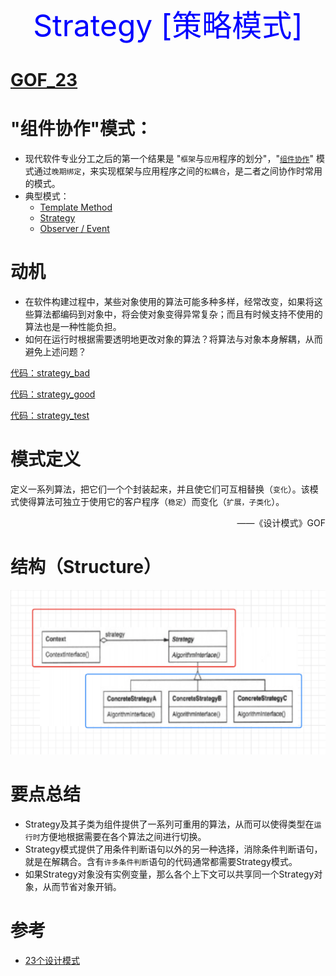 <center><font size=10 color="blue"> Strategy [策略模式] </font></center>

# [GOF_23](../DesignPatterns.md)

# "组件协作"模式：

* 现代软件专业分工之后的第一个结果是 "`框架`与`应用`程序的划分"，"<u>`组件协作`</u>" 模式通过`晚期绑定`，来实现框架与应用程序之间的`松耦合`，是二者之间协作时常用的模式。
* 典型模式：
  * [Template Method](./TemplateMethod.md)
  * [Strategy](./Strategy.md)
  * [Observer / Event](./Observer.md)

# 动机

* 在软件构建过程中，某些对象使用的算法可能多种多样，经常改变，如果将这些算法都编码到对象中，将会使对象变得异常复杂；而且有时候支持不使用的算法也是一种性能负担。
* 如何在运行时根据需要透明地更改对象的算法？将算法与对象本身解耦，从而避免上述问题？

[代码：strategy_bad ](../example/go/behavioral/Strategy/bad/strategy_bad.go)

[代码：strategy_good](../example/go/behavioral/Strategy/good/strategy_good.go)

[代码：strategy_test](../example/go/behavioral/Strategy/strategy_test.go)

# 模式定义

定义一系列算法，把它们一个个封装起来，并且使它们可互相替换（`变化`）。该模式使得算法可独立于使用它的客户程序（`稳定`）而变化（`扩展，子类化`）。

<p align="right">——《设计模式》GOF</p>

# 结构（Structure）

![代码：template_bad ](./images/Strategy/strategy.png)

# 要点总结

* Strategy及其子类为组件提供了一系列可重用的算法，从而可以使得类型在`运行时`方便地根据需要在各个算法之间进行切换。
* Strategy模式提供了用条件判断语句以外的另一种选择，消除条件判断语句，就是在解耦合。含有`许多条件判断`语句的代码通常都需要Strategy模式。
* 如果Strategy对象没有实例变量，那么各个上下文可以共享同一个Strategy对象，从而节省对象开销。

# 参考

* [23个设计模式](https://www.bilibili.com/video/BV1kW411P7KS?p=9&spm_id_from=pageDriver)